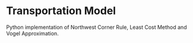 # Transportation Model
 Python implementation of Northwest Corner Rule, Least Cost Method and Vogel Approximation.

